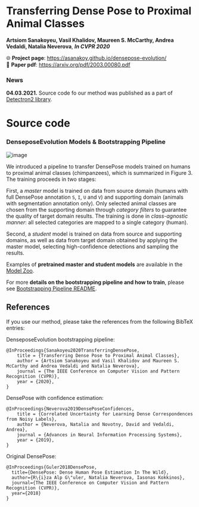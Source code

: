 # Transferring Dense Pose to Proximal Animal Classes 
**Artsiom Sanakoyeu, Vasil Khalidov, Maureen S. McCarthy, Andrea Vedaldi, Natalia Neverova**,
***In CVPR 2020*** 


🌐 **Project page**: https://asanakoy.github.io/densepose-evolution/  
📝 **Paper pdf**: https://arxiv.org/pdf/2003.00080.pdf

### News
**04.03.2021.** Source code fo our method was published as a part of [Detectron2 library](https://github.com/facebookresearch/detectron2/tree/master/projects/DensePose).

# Source code

### DenseposeEvolution Models & Bootstrapping Pipeline 
![image](https://user-images.githubusercontent.com/1690869/110182908-04cb3400-7e0e-11eb-8f43-616a664fdc28.png)

We introduced a pipeline
to transfer DensePose models trained on humans to proximal animal classes (chimpanzees),
which is summarized in Figure 3. The training proceeds in two stages:

First, a *master* model is trained on data from source domain (humans with full
DensePose annotation `S`, `I`, `U` and `V`)
and supporting domain (animals with segmentation annotation only).
Only selected animal classes are chosen from the supporting
domain through *category filters* to guarantee the quality of target domain results.
The training is done in *class-agnostic manner*: all selected categories are mapped
to a single category (human).

Second, a *student* model is trained on data from source and supporting domains,
as well as data from target domain obtained by applying the master model, selecting
high-confidence detections and sampling the results.


Examples of **pretrained master and student models** are available in the [Model Zoo](https://github.com/facebookresearch/detectron2/blob/master/projects/DensePose/doc/DENSEPOSE_IUV.md#ModelZooBootstrap). 

For more **details on the bootstrapping pipeline and how to train**, please see [Bootstrapping Pipeline README](https://github.com/facebookresearch/detectron2/blob/master/projects/DensePose/doc/BOOTSTRAPPING_PIPELINE.md).


## <a name="References"></a> References

If you use our method, please take the references from the following
BibTeX entries:

DenseposeEvolution bootstrapping pipeline:
```
@InProceedings{Sanakoyeu2020TransferringDensePose,
    title = {Transferring Dense Pose to Proximal Animal Classes},
    author = {Artsiom Sanakoyeu and Vasil Khalidov and Maureen S. McCarthy and Andrea Vedaldi and Natalia Neverova},
    journal = {The IEEE Conference on Computer Vision and Pattern Recognition (CVPR)},
    year = {2020},
}
```

DensePose with confidence estimation:
```
@InProceedings{Neverova2019DensePoseConfidences,
    title = {Correlated Uncertainty for Learning Dense Correspondences from Noisy Labels},
    author = {Neverova, Natalia and Novotny, David and Vedaldi, Andrea},
    journal = {Advances in Neural Information Processing Systems},
    year = {2019},
}
```

Original DensePose:
```
@InProceedings{Guler2018DensePose,
  title={DensePose: Dense Human Pose Estimation In The Wild},
  author={R\{i}za Alp G\"uler, Natalia Neverova, Iasonas Kokkinos},
  journal={The IEEE Conference on Computer Vision and Pattern Recognition (CVPR)},
  year={2018}
}
```
